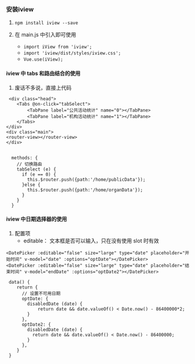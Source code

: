 ### 安装iview
1. `npm install iview --save`

2. 在 main.js 中引入即可使用
    - `import iView from 'iview';`
    - `import 'iview/dist/styles/iview.css';`
    - `Vue.use(iView);`
    


#### iview 中 tabs 和路由结合的使用

1. 废话不多说，直接上代码

```
 <div class="head">
    <Tabs @on-click="tabSelect">
        <TabPane label="公共活动统计" name="0"></TabPane>
        <TabPane label="机构活动统计" name="1"></TabPane>
    </Tabs>
</div>
<div class="main">
<router-view></router-view>
</div>


  methods: {
    // 切换路由
    tabSelect (e) {
      if (e == 0) {
        this.$router.push({path:'/home/publicData'});
      }else {
        this.$router.push({path:'/home/organData'});
      }
    }
  }
```

#### iview 中日期选择器的使用
1. 配置项
    - editable： 文本框是否可以输入，只在没有使用 slot 时有效
    

```
<DatePicker :editable="false" size="large" type="date" placeholder="开始时间" v-model="date" :options="optDate"></DatePicker>
<DatePicker :editable="false" size="large" type="date" placeholder="结束时间" v-model="endDate" :options="optDate2"></DatePicker>

 data() {
    return {
      // 设置不可用日期
      optDate: {
        disabledDate (date) {
            return date && date.valueOf() < Date.now() - 86400000*2;
        }
      },
      optDate2: {
        disabledDate (date) {
          return date && date.valueOf() < Date.now() - 86400000;
        }
      },
    }
 }
```

